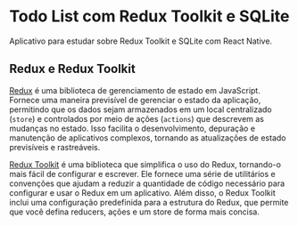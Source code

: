 
# Todo List com Redux Toolkit e SQLite

Aplicativo para estudar sobre Redux Toolkit e SQLite com React Native.



## Redux e Redux Toolkit

[Redux](https://redux.js.org/introduction/getting-started) é uma biblioteca de gerenciamento de estado em JavaScript.
Fornece uma maneira previsível de gerenciar o estado da aplicação, permitindo que os dados sejam armazenados em um local centralizado (`store`) e controlados por meio de ações (`actions`) que descrevem as mudanças no estado. Isso facilita o desenvolvimento, depuração e manutenção de aplicativos complexos, tornando as atualizações de estado previsíveis e rastreáveis.

[Redux Toolkit](https://redux.js.org/introduction/getting-started#redux-toolkit) é uma biblioteca que simplifica o uso do Redux, tornando-o mais fácil de configurar e escrever. Ele fornece uma série de utilitários e convenções que ajudam a reduzir a quantidade de código necessário para configurar e usar o Redux em um aplicativo. Além disso, o Redux Toolkit inclui uma configuração predefinida para a estrutura do Redux, que permite que você defina reducers, ações e um store de forma mais concisa.
